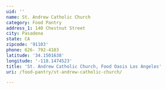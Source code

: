```yaml
---
uid: ''
name: St. Andrew Catholic Church
category: Food Pantry
address_1: 140 Chestnut Street
city: Pasadena
state: CA
zipcode: '91103'
phone: 626- 792-4183
latitude: '34.1501638'
longitude: '-118.1474523'
title: 'St. Andrew Catholic Church, Food Oasis Los Angeles'
uri: /food-pantry/st-andrew-catholic-church/

---
```

